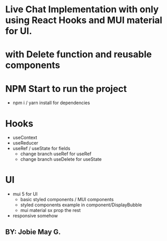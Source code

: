 # Live Chat Implementation with only using React Hooks and MUI material for UI.

# with Delete function and reusable components

# NPM Start to run the project

- npm i / yarn install for dependencies

# Hooks

- useContext
- useReducer
- useRef / useState for fields
  - change branch useRef for useRef
  - change branch useDelete for useState

# UI

- mui 5 for UI
  - basic styled components / MUI components
  - styled components example in component/DisplayBubble
  - mui material sx prop the rest
- responsive somehow

## BY: Jobie May G.
